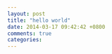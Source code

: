 ```yaml
---
layout: post
title: "hello world"
date: 2014-03-17 09:42:42 +0800
comments: true
categories: 
---
```

